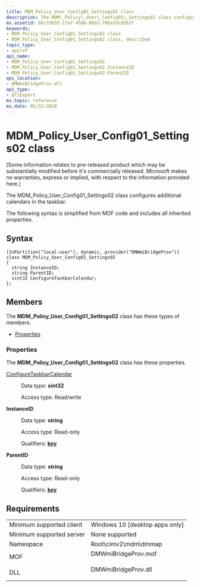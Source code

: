 ```yaml
---
title: MDM_Policy_User_Config01_Settings02 class
description: The MDM\_Policy\_User\_Config01\_Settings02 class configures additional calendars in the taskbar.
ms.assetid: 66cfdb55-17a7-4586-86b3-70ba7dcd5637
keywords:
- MDM_Policy_User_Config01_Settings02 class
- MDM_Policy_User_Config01_Settings02 class, described
topic_type:
- apiref
api_name:
- MDM_Policy_User_Config01_Settings02
- MDM_Policy_User_Config01_Settings02.InstanceID
- MDM_Policy_User_Config01_Settings02.ParentID
api_location:
- DMWmiBridgeProv.dll
api_type:
- DllExport
ms.topic: reference
ms.date: 05/31/2018
---
```


# MDM\_Policy\_User\_Config01\_Settings02 class

\[Some information relates to pre-released product which may be substantially modified before it's commercially released. Microsoft makes no warranties, express or implied, with respect to the information provided here.\]

The MDM\_Policy\_User\_Config01\_Settings02 class configures additional calendars in the taskbar.

The following syntax is simplified from MOF code and includes all inherited properties.

## Syntax

``` syntax
[InPartition("local-user"), dynamic, provider("DMWmiBridgeProv")]
class MDM_Policy_User_Config01_Settings02
{
  string InstanceID;
  string ParentID;
  sint32 ConfigureTaskbarCalendar;
};
```

## Members

The **MDM\_Policy\_User\_Config01\_Settings02** class has these types of members:

-   [Properties](#properties)

### Properties

The **MDM\_Policy\_User\_Config01\_Settings02** class has these properties.

<dl> <dt>

[ConfigureTaskbarCalendar](/windows/client-management/mdm/policy-csp-settings#settings-configuretaskbarcalendar)
</dt> <dd> <dl> <dt>

Data type: **sint32**
</dt> <dt>

Access type: Read/write
</dt> </dl>

</dd> <dt>

**InstanceID**
</dt> <dd> <dl> <dt>

Data type: **string**
</dt> <dt>

Access type: Read-only
</dt> <dt>

Qualifiers: [**key**](/windows/desktop/WmiSdk/key-qualifier)
</dt> </dl>

</dd> <dt>

**ParentID**
</dt> <dd> <dl> <dt>

Data type: **string**
</dt> <dt>

Access type: Read-only
</dt> <dt>

Qualifiers: [**key**](/windows/desktop/WmiSdk/key-qualifier)
</dt> </dl>

</dd> </dl>

## Requirements



|                                     |                                                                                                |
|-------------------------------------|------------------------------------------------------------------------------------------------|
| Minimum supported client<br/> | Windows 10 \[desktop apps only\]<br/>                                                    |
| Minimum supported server<br/> | None supported<br/>                                                                      |
| Namespace<br/>                | Root\\cimv2\\mdm\\dmmap<br/>                                                             |
| MOF<br/>                      | <dl> <dt>DMWmiBridgeProv.mof</dt> </dl> |
| DLL<br/>                      | <dl> <dt>DMWmiBridgeProv.dll</dt> </dl> |



 

